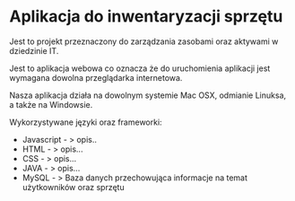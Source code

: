 <h1>Aplikacja do inwentaryzacji sprzętu </h1>

Jest to projekt przeznaczony do zarządzania zasobami oraz aktywami w dziedzinie IT. 


Jest to aplikacja webowa co oznacza że do uruchomienia aplikacji jest wymagana dowolna przeglądarka internetowa.

Nasza aplikacja działa na dowolnym systemie Mac OSX, odmianie Linuksa, a także na Windowsie.





Wykorzystywane języki oraz frameworki:

- Javascript - > opis..
- HTML - > opis...
- CSS - >  opis...
- JAVA - > opis...
- MySQL - > Baza danych przechowująca informacje na temat użytkowników oraz sprzętu





